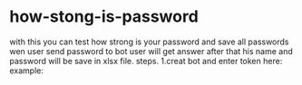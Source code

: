 # how-stong-is-password
with this you can test how strong is your password and save all passwords
wen user send password to bot user  will get answer after that his name and password will be save in xlsx file.
steps.
1.creat bot and enter token here: example:
